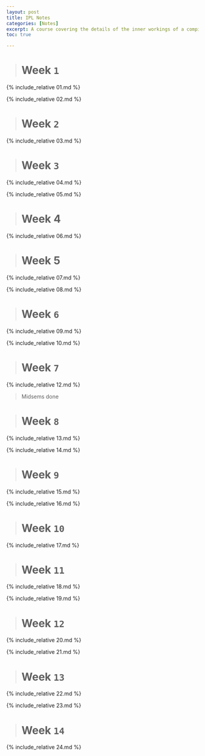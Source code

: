 ```yaml
---
layout: post
title: IPL Notes
categories: [Notes]
excerpt: A course covering the details of the inner workings of a compiler. We start off with scanning ,parsing and semantic analysis to generate ASTs. Then, we discuss IR generator to create TAC. Lastly, we discuss a few register allocation algorithms. 
toc: true

---
```


> # Week `1`

{% include_relative 01.md %}

{% include_relative 02.md %}

> # Week `2`

{% include_relative 03.md %}

> # Week `3`

{% include_relative 04.md %}

{% include_relative 05.md %}

> # Week 4

{% include_relative 06.md %}

> # Week 5

{% include_relative 07.md %}

{% include_relative 08.md %}

> # Week `6`

{% include_relative 09.md %}

{% include_relative 10.md %}

> # Week `7`

{% include_relative 12.md %}

> Midsems done

> # Week `8`

{% include_relative 13.md %}

{% include_relative 14.md %}

> # Week `9`

{% include_relative 15.md %}

{% include_relative 16.md %}

> # Week `10`

{% include_relative 17.md %}

> # Week `11`

{% include_relative 18.md %}

{% include_relative 19.md %}

> # Week `12`

{% include_relative 20.md %}

{% include_relative 21.md %}

> # Week `13`

{% include_relative 22.md %}

{% include_relative 23.md %}

> # Week `14`

{% include_relative 24.md %}
